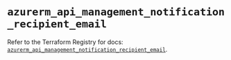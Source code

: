 # `azurerm_api_management_notification_recipient_email`

Refer to the Terraform Registry for docs: [`azurerm_api_management_notification_recipient_email`](https://registry.terraform.io/providers/hashicorp/azurerm/4.41.0/docs/resources/api_management_notification_recipient_email).
